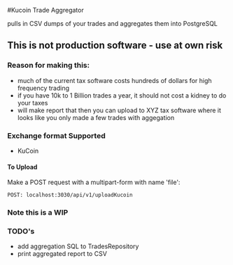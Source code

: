 #Kucoin Trade Aggregator 

pulls in CSV dumps of your trades and aggregates them into PostgreSQL

## This is not production software - use at own risk


### Reason for making this:
- much of the current tax software costs hundreds of dollars for high frequency trading
- if you have 10k to 1 Billion trades a year, it should not cost a kidney to do your taxes
- will make report that then you can upload to XYZ tax software where it looks like you only made a few trades with aggegation


### Exchange format Supported
- KuCoin

#### To Upload

Make a POST request with a multipart-form with name 'file': 
```
POST: localhost:3030/api/v1/uploadKucoin
```

### Note this is a WIP


### TODO's
 - add aggregation SQL to TradesRepository
 - print aggregated report to CSV
